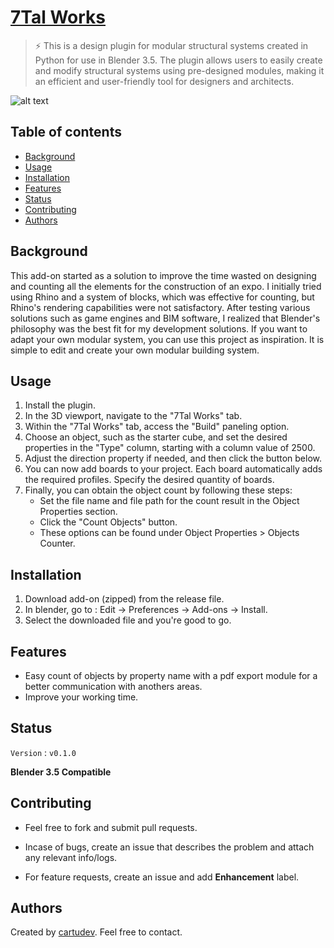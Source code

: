 
# [7Tal Works](https://github.com/cartudev/7talWorks/)

> ⚡️ This is a design plugin for modular structural systems created in Python for use in Blender 3.5. The plugin allows users to easily create and modify structural systems using pre-designed modules, making it an efficient and user-friendly tool for designers and architects.

![alt text](https://github.com/cartudev/7talWorks/blob/main/docs/demo.gif?raw=true)

## Table of contents

* [Background](#background)
* [Usage](#usage)
* [Installation](#installation)
* [Features](#features)
* [Status](#status)
* [Contributing](#contributing)
* [Authors](#authors)

## Background

This add-on started as a solution to improve the time wasted on designing and counting all the elements for the construction of an expo. I initially tried using Rhino and a system of blocks, which was effective for counting, but Rhino's rendering capabilities were not satisfactory. After testing various solutions such as game engines and BIM software, I realized that Blender's philosophy was the best fit for my development solutions. If you want to adapt your own modular system, you can use this project as inspiration. It is simple to edit and create your own modular building system.


## Usage

1. Install the plugin.
2. In the 3D viewport, navigate to the "7Tal Works" tab.
3. Within the "7Tal Works" tab, access the "Build" paneling option.
4. Choose an object, such as the starter cube, and set the desired properties in the "Type" column, starting with a column value of 2500.
5. Adjust the direction property if needed, and then click the button below.
6. You can now add boards to your project. Each board automatically adds the required profiles. Specify the desired quantity of boards.
7. Finally, you can obtain the object count by following these steps:
    * Set the file name and file path for the count result in the Object Properties section.
    * Click the "Count Objects" button.
    * These options can be found under Object Properties > Objects Counter.

## Installation

1. Download add-on (zipped) from the release file.
2. In blender, go to : Edit -> Preferences -> Add-ons -> Install.
3. Select the downloaded file and you're good to go.


## Features

* Easy count of objects by property name with a pdf export module for a better communication with anothers areas.
* Improve your working time.

## Status

`Version` : `v0.1.0`

**Blender 3.5 Compatible** 


## Contributing

  * Feel free to fork and submit pull requests.

  * Incase of bugs, create an issue that describes the problem
    and attach any relevant info/logs.

  * For feature requests, create an issue and add **Enhancement** label.


## Authors

Created by [cartudev](https://github.com/cartudev). Feel free to contact.

